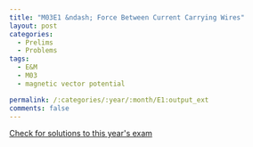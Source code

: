 ```yaml
---
title: "M03E1 &ndash; Force Between Current Carrying Wires"
layout: post
categories:
  - Prelims
  - Problems
tags:
  - E&M
  - M03
  - magnetic vector potential

permalink: /:categories/:year/:month/E1:output_ext
comments: false
---
```

<object data="2003M1E.pdf" type="application/pdf" width="100%" height="500"></object>
<div class="message"><a href='https://princetonprelim.com/prelim/11/'>Check for solutions to this year's exam</a></div>